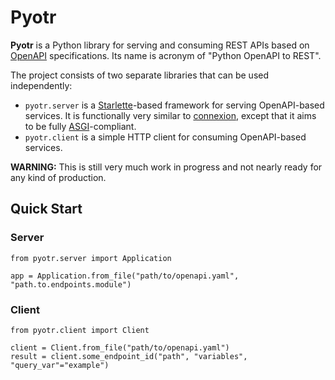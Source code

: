 Pyotr
=====

**Pyotr** is a Python library for serving and consuming REST APIs based on [OpenAPI](https://swagger.io/resources/open-api/) specifications. Its name is acronym of "Python OpenAPI to REST".

The project consists of two separate libraries that can be used independently:

* `pyotr.server` is a [Starlette](https://www.starlette.io)-based framework for serving OpenAPI-based services. It is functionally very similar to [connexion](https://connexion.readthedocs.io), except that it aims to be fully [ASGI](https://asgi.readthedocs.io)-compliant. 
* `pyotr.client` is a simple HTTP client for consuming OpenAPI-based services.

**WARNING:** This is still very much work in progress and not nearly ready for any kind of production.


Quick Start
-----------

### Server

    from pyotr.server import Application
    
    app = Application.from_file("path/to/openapi.yaml", "path.to.endpoints.module")
    
### Client

    from pyotr.client import Client
    
    client = Client.from_file("path/to/openapi.yaml")
    result = client.some_endpoint_id("path", "variables", "query_var"="example")
    
